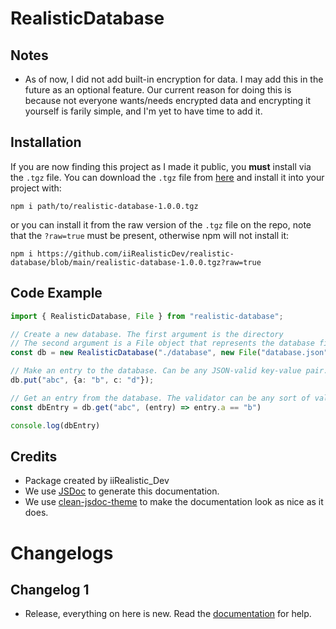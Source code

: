 # RealisticDatabase

## Notes

- As of now, I did not add built-in encryption for data. I may add this in the future as an optional feature. Our current reason for doing this is because not everyone wants/needs encrypted data and encrypting it yourself is farily simple, and I'm yet to have time to add it.

## Installation
If you are now finding this project as I made it public, you **must** install via the `.tgz` file. You can download the `.tgz` file from [here](https://github.com/iiRealisticDev/realistic-database/blob/main/realistic-database-1.0.0.tgz) and install it into your project with:
```shell
npm i path/to/realistic-database-1.0.0.tgz
```
or you can install it from the raw version of the `.tgz` file on the repo, note that the `?raw=true` must be present, otherwise npm will not install it:
```shell
npm i https://github.com/iiRealisticDev/realistic-database/blob/main/realistic-database-1.0.0.tgz?raw=true
```

## Code Example 
```typescript
import { RealisticDatabase, File } from "realistic-database";

// Create a new database. The first argument is the directory
// The second argument is a File object that represents the database file name & content.
const db = new RealisticDatabase("./database", new File("database.json", "{}"));

// Make an entry to the database. Can be any JSON-valid key-value pair.
db.put("abc", {a: "b", c: "d"});

// Get an entry from the database. The validator can be any sort of validator, but in this example we used a simple one.
const dbEntry = db.get("abc", (entry) => entry.a == "b")

console.log(dbEntry)
```

## Credits

- Package created by iiRealistic_Dev
- We use [JSDoc](https://jsdoc.app/) to generate this documentation.
- We use [clean-jsdoc-theme](https://github.com/ankitskvmdam/clean-jsdoc-theme) to make the documentation look as nice as it does.

# Changelogs

## Changelog 1

- Release, everything on here is new. Read the [documentation](https://iirealisticdev.github.io/realistic-database/index.html) for help.
